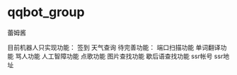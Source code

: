 # qqbot_group
蕾姆酱

目前机器人只实现功能：
签到
天气查询
待完善功能：
端口扫描功能
单词翻译功能
骂人功能
人工智障功能
点歌功能
图片查找功能
歇后语查找功能
ssr帐号
ssr地址
